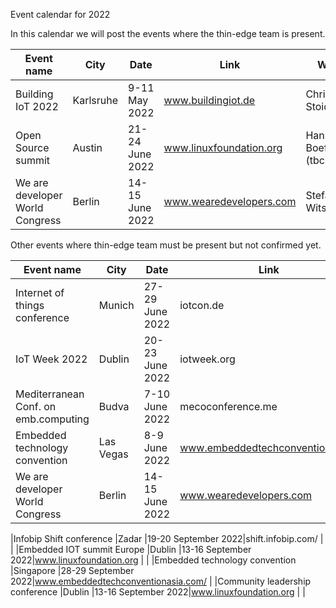 
Event calendar for 2022

In this calendar we will post the events where the thin-edge team is present.



|Event name                           |City           |Date                |Link                           | Who                      |
|-------------------------------------|---------------|--------------------|-------------------------------|--------------------------|
|Building IoT 2022                    |Karlsruhe      |9-11 May 2022       |www.buildingiot.de             |Christoph Stoidner        |
|Open Source summit                   |Austin         |21-24 June 2022     |www.linuxfoundation.org        |Hans Boef (tbc)           |
|We are developer World Congress      |Berlin         |14-15 June 2022     |www.wearedevelopers.com        |Stefan Witschel           |

Other events where thin-edge team must be present but not confirmed yet.

|Event name                           |City           |Date                |Link                           | Who                      |
|-------------------------------------|---------------|--------------------|-------------------------------|--------------------------|
|Internet of things conference        |Munich         |27-29 June 2022     |iotcon.de                      |                          |
|IoT Week 2022                        |Dublin         |20-23 June 2022     |iotweek.org                    |                          |
|Mediterranean Conf. on emb.computing |Budva          |7-10 June 2022      |mecoconference.me              |                          |
|Embedded technology convention       |Las Vegas      |8-9 June 2022       |www.embeddedtechconvention.com/|                          |
|We are developer World Congress      |Berlin         |14-15 June 2022     |www.wearedevelopers.com        |                          |

|Infobip Shift conference             |Zadar          |19-20 September 2022|shift.infobip.com/             |                          |
|Embedded IOT summit Europe           |Dublin         |13-16 September 2022|www.linuxfoundation.org        |                          |
|Embedded technology convention       |Singapore      |28-29 September 2022|www.embeddedtechconventionasia.com/                       |
|Community leadership conference      |Dublin         |13-16 September 2022|www.linuxfoundation.org        |                          |
